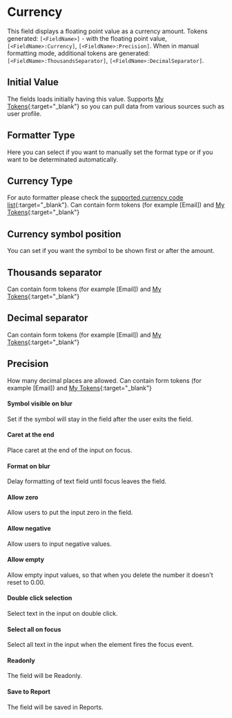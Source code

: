 # Currency

This field displays a floating point value as a currency amount. Tokens generated: `[<FieldName>]` - with the floating point value, `[<FieldName>:Currency]`, `[<FieldName>:Precision]`. When in manual formatting mode, additional tokens are generated: `[<FieldName>:ThousandsSeparator]`, `[<FieldName>:DecimalSeparator]`.

## Initial Value

The fields loads initially having this value. Supports [My Tokens](http://www.dnnsharp.com/dnn/modules/my-custom-tokens){:target="_blank"} so you can pull data from various sources such as user profile.

## Formatter Type

Here you can select if you want to manually set the format type or if you want to be determinated automatically.

## Currency Type

For auto formatter please check the [supported currency code list](https://www.currency-iso.org/en/home/tables/table-a1.html){:target="_blank"}. Can contain form tokens (for example [Email]) and [My Tokens](http://www.dnnsharp.com/dnn/modules/my-custom-tokens){:target="_blank"}

## Currency symbol position

You can set if you want the symbol to be shown first or after the amount.

## Thousands separator

Can contain form tokens (for example [Email]) and [My Tokens](http://www.dnnsharp.com/dnn/modules/my-custom-tokens){:target="_blank"}

## Decimal separator

Can contain form tokens (for example [Email]) and [My Tokens](http://www.dnnsharp.com/dnn/modules/my-custom-tokens){:target="_blank"}

## Precision

How many decimal places are allowed. Can contain form tokens (for example [Email]) and [My Tokens](http://www.dnnsharp.com/dnn/modules/my-custom-tokens){:target="_blank"}

#### Symbol visible on blur

Set if the symbol will stay in the field after the user exits the field.

#### Caret at the end

Place caret at the end of the input on focus.

#### Format on blur

Delay formatting of text field until focus leaves the field.

#### Allow zero

Allow users to put the input zero in the field.

#### Allow negative

Allow users to input negative values.

#### Allow empty

Allow empty input values, so that when you delete the number it doesn't reset to 0.00.

#### Double click selection
  
Select text in the input on double click.

#### Select all on focus

Select all text in the input when the element fires the focus event.

#### Readonly

The field will be Readonly.

#### Save to Report

The field will be saved in Reports.